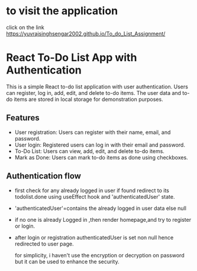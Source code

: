 # to visit the application
click on the link  https://yuvrajsinghsengar2002.github.io/To_do_List_Assignment/

# React To-Do List App with Authentication

This is a simple React to-do list application with user authentication. Users can register, log in, add, edit, and delete to-do items.
The user data and to-do items are stored in local storage for demonstration purposes.

## Features

- User registration: Users can register with their name, email, and password.
- User login: Registered users can log in with their email and password.
- To-Do List: Users can view, add, edit, and delete to-do items.
- Mark as Done: Users can mark to-do items as done using checkboxes.


## Authentication flow
- first check for any already logged in user if found redirect to its todolist.done using useEffect hook and 'authenticatedUser' state.
- 'authenticatedUser'=contains the already logged in user data else null
- if no one is already Logged in ,then render homepage,and try to register or login.
- after login or registration authenticatedUser is set non null hence redirected to user page.

  for simplicity, i haven't use the encryption or decryption on password but it can be used to enhance the security.
  
